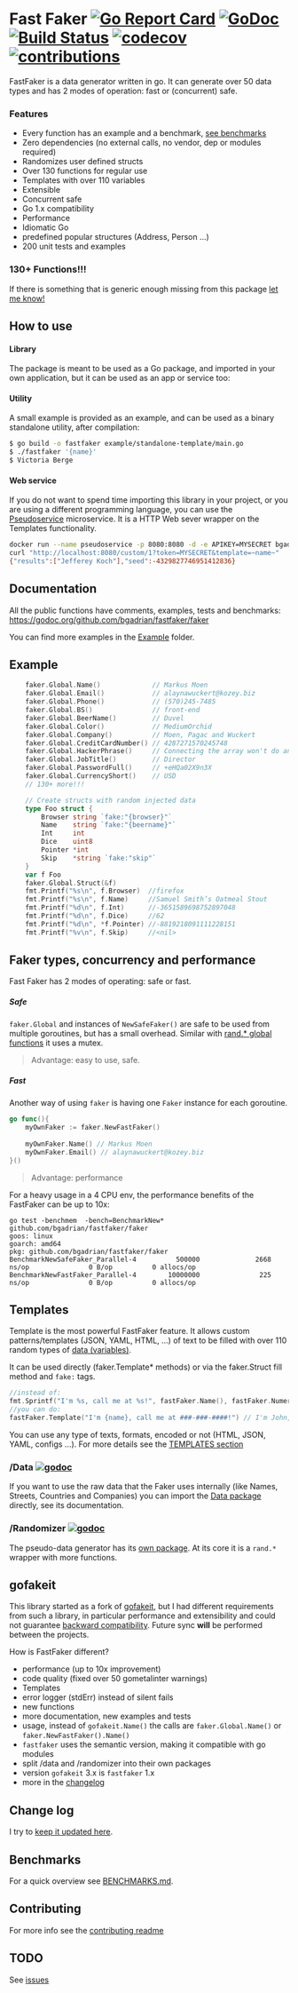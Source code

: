 # Fast Faker [![Go Report Card](https://goreportcard.com/badge/github.com/bgadrian/fastfaker)](https://goreportcard.com/report/github.com/bgadrian/fastfaker) [![GoDoc](https://godoc.org/github.com/bgadrian/fastfaker?status.svg)](https://godoc.org/github.com/bgadrian/fastfaker/faker) [![Build Status](https://travis-ci.com/bgadrian/fastfaker.svg?branch=master)](https://travis-ci.com/bgadrian/fastfaker) [![codecov](https://codecov.io/gh/bgadrian/fastfaker/branch/master/graph/badge.svg)](https://codecov.io/gh/bgadrian/fastfaker) [![contributions](https://img.shields.io/badge/contributions-welcome-brightgreen.svg?style=flat)](https://github.com/bgadrian/fastfaker/issues)

FastFaker is a data generator written in go. It can generate over 50 data types and has 2 modes of operation: fast or (concurrent) safe.

### Features
- Every function has an example and a benchmark,
[see benchmarks](https://github.com/bgadrian/fastfaker/blob/master/BENCHMARKS.md)
- Zero dependencies (no external calls, no vendor, dep or modules required)
- Randomizes user defined structs
- Over 130 functions for regular use
- Templates with over 110 variables
- Extensible
- Concurrent safe
- Go 1.x compatibility
- Performance
- Idiomatic Go
- predefined popular structures (Address, Person ...)
- 200 unit tests and examples

### 130+ Functions!!!
If there is something that is generic enough missing from this package [let me know!](./CONTRIBUTING.md)

## How to use
#### Library 
The package is meant to be used as a Go package, and imported in your own application, but it can be used as an app or service too:

#### Utility
A small example is provided as an example, and can be used as a binary standalone utility, after compilation:
```bash
$ go build -o fastfaker example/standalone-template/main.go
$ ./fastfaker '{name}'
$ Victoria Berge
```
#### Web service
If you do not want to spend time importing this library in your project, or you are using a different programming language, you can use the [Pseudoservice](https://github.com/bgadrian/pseudoservice) microservice. It is a HTTP Web sever wrapper on the Templates functionality.

```bash
docker run --name pseudoservice -p 8080:8080 -d -e APIKEY=MYSECRET bgadrian/pseudoservice
curl "http://localhost:8080/custom/1?token=MYSECRET&template=~name~"
{"results":["Jefferey Koch"],"seed":-4329827746951412836}
```

## Documentation
All the public functions have comments, examples, tests and benchmarks: https://godoc.org/github.com/bgadrian/fastfaker/faker

You can find more examples in the [Example](./example/) folder.

## Example
```go
	faker.Global.Name()             // Markus Moen
	faker.Global.Email()            // alaynawuckert@kozey.biz
	faker.Global.Phone()            // (570)245-7485
	faker.Global.BS()               // front-end
	faker.Global.BeerName()         // Duvel
	faker.Global.Color()            // MediumOrchid
	faker.Global.Company()          // Moen, Pagac and Wuckert
	faker.Global.CreditCardNumber() // 4287271570245748
	faker.Global.HackerPhrase()     // Connecting the array won't do anything, we need to generate the haptic COM driver!
	faker.Global.JobTitle()         // Director
	faker.Global.PasswordFull()     // +eHQa02X9n3X
	faker.Global.CurrencyShort()    // USD
	// 130+ more!!!

	// Create structs with random injected data
	type Foo struct {
		Browser string `fake:"{browser}"`
		Name    string `fake:"{beername}"`
		Int     int
		Dice    uint8
		Pointer *int
		Skip    *string `fake:"skip"`
	}
	var f Foo
	faker.Global.Struct(&f)
	fmt.Printf("%s\n", f.Browser)  //firefox
	fmt.Printf("%s\n", f.Name)     //Samuel Smith’s Oatmeal Stout
	fmt.Printf("%d\n", f.Int)      //-3651589698752897048
	fmt.Printf("%d\n", f.Dice)     //62
	fmt.Printf("%d\n", *f.Pointer) //-8819218091111228151
	fmt.Printf("%v\n", f.Skip)     //<nil>
```

## Faker types, concurrency and performance
Fast Faker has 2 modes of operating: safe or fast. 
    
##### Safe
`faker.Global` and instances of `NewSafeFaker()` are safe to be used from multiple goroutines, but has a small overhead. Similar with [rand.* global functions](https://golang.org/src/math/rand/rand.go?#L288) it uses a mutex.

> Advantage: easy to use, safe.

##### Fast
Another way of using `faker` is having one `Faker` instance for each goroutine. 
```go
go func(){
    myOwnFaker := faker.NewFastFaker()
    
    myOwnFaker.Name() // Markus Moen
    myOwnFaker.Email() // alaynawuckert@kozey.biz
}()
```

> Advantage: performance

For a heavy usage in a 4 CPU env, the performance benefits of the FastFaker can be up to 10x:
```
go test -benchmem  -bench=BenchmarkNew* github.com/bgadrian/fastfaker/faker
goos: linux
goarch: amd64
pkg: github.com/bgadrian/fastfaker/faker
BenchmarkNewSafeFaker_Parallel-4          500000              2668 ns/op               0 B/op          0 allocs/op
BenchmarkNewFastFaker_Parallel-4        10000000               225 ns/op               0 B/op          0 allocs/op
```

## Templates
Template is the most powerful FastFaker feature. It allows custom patterns/templates (JSON, YAML, HTML, ...) of text to be filled with over 110 random types of [data (variables)](./TEMPLATE_VARIABLES.md).

It can be used directly (faker.Template* methods) or via the faker.Struct fill method and `fake:` tags. 

```go
//instead of:
fmt.Sprintf("I'm %s, call me at %s!", fastFaker.Name(), fastFaker.Numerify("###-###-####"))
//you can do:
fastFaker.Template("I'm {name}, call me at ###-###-####!") // I'm John, call me at 152-335-8761!
```

You can use any type of texts, formats, encoded or not (HTML, JSON, YAML, configs ...). For more details see the [TEMPLATES section](./TEMPLATES.md)

### /Data [![godoc](https://godoc.org/github.com/bgadrian/fastfaker?status.svg)](https://godoc.org/github.com/bgadrian/fastfaker/data)
If you want to use the raw data that the Faker uses internally (like Names, Streets, Countries and Companies) you can import the [Data package](./data) directly, see its documentation.

### /Randomizer [![godoc](https://godoc.org/github.com/bgadrian/fastfaker?status.svg)](https://godoc.org/github.com/bgadrian/fastfaker/randomizer)
The pseudo-data generator has its [own package](./randomizer). At its core it is a `rand.*` wrapper with more functions. 

## gofakeit
This library started as a fork of [gofakeit](https://github.com/brianvoe/gofakeit/), but I had different requirements from such a library, in particular performance and extensibility and could not guarantee [backward compatibility](https://github.com/brianvoe/gofakeit/issues/32). Future sync **will** be performed between the projects.

How is FastFaker different?
* performance (up to 10x improvement)
* code quality (fixed over 50 gometalinter warnings)
* Templates
* error logger (stdErr) instead of silent fails
* new functions
* more documentation, new examples and tests
* usage, instead of `gofakeit.Name()` the calls are `faker.Global.Name()` or `faker.NewFastFaker().Name()`
* `fastfaker` uses the semantic version, making it compatible with go modules
* split /data and /randomizer into their own packages
* version `gofakeit` 3.x is `fastfaker` 1.x
* more in the [changelog](./CHANGELOG.md)

## Change log
I try to [keep it updated here](./CHANGELOG.md).

## Benchmarks
For a quick overview see [BENCHMARKS.md](./BENCHMARKS.md).

## Contributing
For more info see the [contributing readme](./CONTRIBUTING.md)

## TODO
See [issues](https://github.com/bgadrian/fastfaker/issues)

